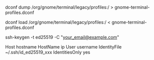 dconf dump /org/gnome/terminal/legacy/profiles:/ > gnome-terminal-profiles.dconf

dconf load /org/gnome/terminal/legacy/profiles:/ < gnome-terminal-profiles.dconf

ssh-keygen -t ed25519 -C "your_email@example.com"

Host hostname
    HostName ip
    User username
    IdentityFile ~/.ssh/id_ed25519_xxx
    IdentitiesOnly yes